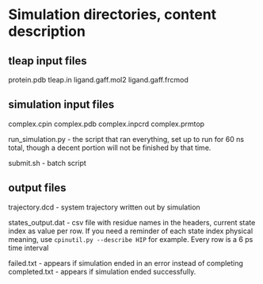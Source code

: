 # Simulation directories, content description

## tleap input files

protein.pdb
tleap.in
ligand.gaff.mol2
ligand.gaff.frcmod

## simulation input files
complex.cpin
complex.pdb
complex.inpcrd
complex.prmtop

run_simulation.py - the script that ran everything, set up to run for 60 ns total, though a decent portion will not be finished by that time.

submit.sh - batch script

## output files
trajectory.dcd - system trajectory written out by simulation

states_output.dat - csv file with residue names in the headers, current state index as value per row. If you need a reminder of each state index physical meaning,
use `cpinutil.py --describe HIP` for example.
Every row is a 6 ps time interval


failed.txt - appears if simulation ended in an error instead of completing
completed.txt - appears if simulation ended successfully.
